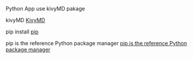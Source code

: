 Python App use kivyMD pakage

kivyMD
[ KivyMD](https://kivymd.readthedocs.io/en/latest/getting-started/)

pip install
[pip ](https://pypi.org/project/pip/)

pip is the reference Python package manager
[pip is the reference Python package manager](https://packaging.python.org/en/latest/guides/installing-using-pip-and-virtual-environments/)


